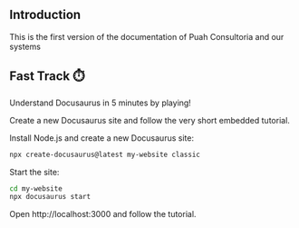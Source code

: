 ## Introduction

This is the first version of the documentation of Puah Consultoria and our systems

## Fast Track ⏱️

Understand Docusaurus in 5 minutes by playing!

Create a new Docusaurus site and follow the very short embedded tutorial.

Install Node.js and create a new Docusaurus site:

```bash
npx create-docusaurus@latest my-website classic
```

Start the site:
```bash
cd my-website
npx docusaurus start

```
Open http://localhost:3000 and follow the tutorial.


